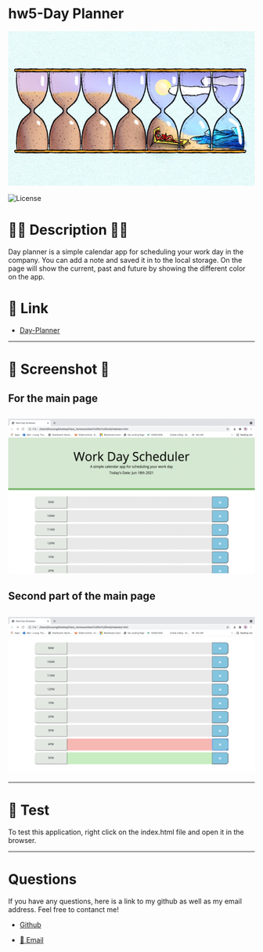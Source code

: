# hw5-Day Planner

![Banner](./Assets/images/dayplanner.jpg)

![License](https://img.shields.io/badge/LICENSE-MIT-GREEN)


# 📝🔖 Description 📝🔖

Day planner is a simple calendar app for scheduling your work day in the company. You can add a note and saved it in to the local storage. On the page will show the current, past and future by showing the different color on the app.

# 🔗 Link

- [Day-Planner](https://thuluong249.github.io/Homework5/)

---


# 📸 Screenshot 📸

## For the main page
![main-page](./Assets/images/Firstpage.png)
---

## Second part of the main page
![secondpart-main-page](./Assets/images/Second.png)
---
---


# 🙈 Test

To test this application, right click on the index.html file and open it in the browser.

--- 

# Questions

If you have any questions, here is a link to my github as well as my email address. Feel free to contanct me!

* [Github](https://github.com/thuluong249)

* <a href="mailto:thujtn2019@gmmail.com">💌 Email</a> 



